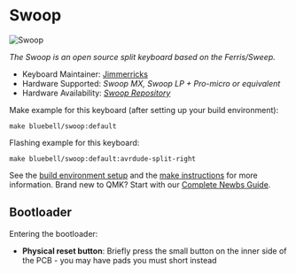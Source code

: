 # Swoop

![Swoop](https://i.imgur.com/mMlmEsd.jpg)

*The Swoop is an open source split keyboard based on the Ferris/Sweep.*

* Keyboard Maintainer: [Jimmerricks](https://github.com/jimmerricks)
* Hardware Supported: *Swoop MX, Swoop LP + Pro-micro or equivalent*
* Hardware Availability: [*Swoop Repository*](https://github.com/jimmerricks/swoop)

Make example for this keyboard (after setting up your build environment):

    make bluebell/swoop:default

Flashing example for this keyboard:

    make bluebell/swoop:default:avrdude-split-right

See the [build environment setup](https://docs.qmk.fm/#/getting_started_build_tools) and the [make instructions](https://docs.qmk.fm/#/getting_started_make_guide) for more information. Brand new to QMK? Start with our [Complete Newbs Guide](https://docs.qmk.fm/#/newbs).

## Bootloader

Entering the bootloader:

<!-- * **Bootmagic reset**: Hold down the key at (0,0) in the matrix (usually the top left key or Escape) and plug in the keyboard -->
* **Physical reset button**: Briefly press the small button on the inner side of the PCB - you may have pads you must short instead
<!-- * **Keycode in layout**: Press the key mapped to `QK_BOOT` if it is available -->
